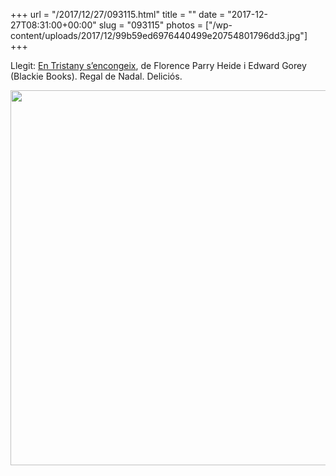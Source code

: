 +++
url = "/2017/12/27/093115.html"
title = ""
date = "2017-12-27T08:31:00+00:00"
slug = "093115"
photos = ["/wp-content/uploads/2017/12/99b59ed6976440499e20754801796dd3.jpg"]
+++

Llegit: [En Tristany s’encongeix](https://www.blackiebooks.org/catalogo/en-tristany-sencongeix/), de Florence Parry Heide i Edward Gorey (Blackie Books). Regal de Nadal. Deliciós.

<img src="/wp-content/uploads/2017/12/99b59ed6976440499e20754801796dd3.jpg" width="600" height="600" />
